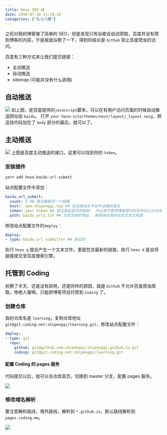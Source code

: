 ```yaml
---
title: Hexo SEO 续
date: 2018-07-18 21:19:18
categories: ["乱七八糟"]
---
```


之前对我的博客做了简单的 SEO，但是发现只有谷歌会自动爬取，百度并没有爬到博客的内容，于是我就谷歌了一下，得到的结论是 `Github` 禁止百度爬虫的访问。

<!-- more -->

百度有三种方式来让我们提交链接：
- 主动推送
- 自动推送
- sitemap (可能并没有什么卵用)

## 自动推送
![](/images/seo/autopush.JPG)
如上图，是百度提供的`javascript`脚本，可以在有用户访问页面的时候自动推送网址给 `baidu`。
打开 `your-hexo-site/themes/next/layout/_layout.swig`，把这段代码加在了 `body` 部分的最后，就可以了。

## 主动推送
![](/images/seo/baidupush.JPG)
上图是百度主动推送的接口，这里可以找到你的 `token`。

### 安装插件
```bash
yarn add hexo-baidu-url-submit
```

站点配置文件中添加：
```yml
baidu_url_submit:
  count: 1 ## 提交最新的一个链接
  host:  www.shipengqi.top ## 在百度站长平台中注册的域名
  token: your token ## 请注意这是您的秘钥， 所以请不要把博客源代码发布在公众仓库里!
  path: baidu_urls.txt ## 文本文档的地址， 新链接会保存在此文本文档里
```

修改站点配置文件的`deploy`：
```yml
deploy:
- type: baidu_url_submitter ## 新加的
```

执行 `hexo g` 就会产生一个文本文件，里面包含最新的链接，执行 `hexo d` 是会将链接提交至百度搜索引擎。

## 托管到 Coding

折腾了半天，还是没有卵用，还是同样的原因，就是 `Github` 不允许百度爬虫爬取。惨绝人寰啊。只能把博客项目托管到 `Coding` 了。

### 创建仓库
我的仓库名是 `learning`，复制仓库地址 `git@git.coding.net:shipengqi/learning.git`，修改站点配置文件：
```yml
deploy:
- type: git
  repo:
    github: git@github.com:shipengqi/shipengqi.github.io.git
    coding: git@git.coding.net:shipengqi/learning.git
```

#### 配置 Coding 的 pages 服务
代码提交以后，就可以去仓库首页，切换到 master 分支，配置 pages 服务。

![](/images/seo/codingpages.JPG)

### 修改域名解析
要注意解析路线，境外路线，解析到 `*.github.io`，默认路线解析到 `pages.coding.me`。

![](/images/seo/domain.JPG)

